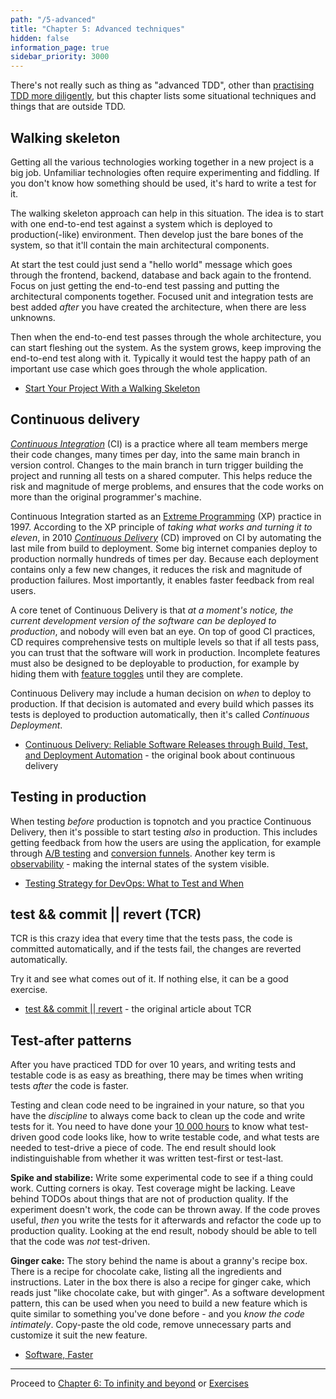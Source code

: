 ```yaml
---
path: "/5-advanced"
title: "Chapter 5: Advanced techniques"
hidden: false
information_page: true
sidebar_priority: 3000
---
```


There's not really such as thing as "advanced TDD", other than [practising TDD more diligently](https://blog.thecodewhisperer.com/permalink/the-myth-of-advanced-tdd), but this chapter lists some situational techniques and things that are outside TDD.  


## Walking skeleton

Getting all the various technologies working together in a new project is a big job. Unfamiliar technologies often require experimenting and fiddling. If you don't know how something should be used, it's hard to write a test for it.

The walking skeleton approach can help in this situation. The idea is to start with one end-to-end test against a system which is deployed to production(-like) environment. Then develop just the bare bones of the system, so that it'll contain the main architectural components.

At start the test could just send a "hello world" message which goes through the frontend, backend, database and back again to the frontend. Focus on just getting the end-to-end test passing and putting the architectural components together. Focused unit and integration tests are best added *after* you have created the architecture, when there are less unknowns.

Then when the end-to-end test passes through the whole architecture, you can start fleshing out the system. As the system grows, keep improving the end-to-end test along with it. Typically it would test the happy path of an important use case which goes through the whole application.

<recommended-reading>

- [Start Your Project With a Walking Skeleton](https://www.henricodolfing.com/2018/04/start-your-project-with-walking-skeleton.html)

</recommended-reading>


## Continuous delivery

[*Continuous Integration*](https://martinfowler.com/articles/continuousIntegration.html) (CI) is a practice where all team members merge their code changes, many times per day, into the same main branch in version control. Changes to the main branch in turn trigger building the project and running all tests on a shared computer. This helps reduce the risk and magnitude of merge problems, and ensures that the code works on more than the original programmer's machine.

Continuous Integration started as an [Extreme Programming](https://martinfowler.com/bliki/ExtremeProgramming.html) (XP) practice in 1997. According to the XP principle of *taking what works and turning it to eleven*, in 2010 [*Continuous Delivery*](https://martinfowler.com/bliki/ContinuousDelivery.html) (CD) improved on CI by automating the last mile from build to deployment. Some big internet companies deploy to production normally hundreds of times per day. Because each deployment contains only a few new changes, it reduces the risk and magnitude of production failures. Most importantly, it enables faster feedback from real users.

A core tenet of Continuous Delivery is that *at a moment's notice, the current development version of the software can be deployed to production*, and nobody will even bat an eye. On top of good CI practices, CD requires comprehensive tests on multiple levels so that if all tests pass, you can trust that the software will work in production. Incomplete features must also be designed to be deployable to production, for example by hiding them with [feature toggles](https://martinfowler.com/articles/feature-toggles.html) until they are complete.

Continuous Delivery may include a human decision on *when* to deploy to production. If that decision is automated and every build which passes its tests is deployed to production automatically, then it's called *Continuous Deployment*.

<recommended-reading>

- [Continuous Delivery: Reliable Software Releases through Build, Test, and Deployment Automation](https://martinfowler.com/books/continuousDelivery.html) - the original book about continuous delivery

</recommended-reading>


## Testing in production

When testing *before* production is topnotch and you practice Continuous Delivery, then it's possible to start testing *also* in production. This includes getting feedback from how the users are using the application, for example through [A/B testing](https://en.wikipedia.org/wiki/A/B_testing) and [conversion funnels](https://en.wikipedia.org/wiki/Purchase_funnel). Another key term is [observability](https://thenewstack.io/monitoring-and-observability-whats-the-difference-and-why-does-it-matter/) - making the internal states of the system visible.

<recommended-reading>

- [Testing Strategy for DevOps: What to Test and When](https://www.youtube.com/watch?v=z-3aSVfoyBY)

</recommended-reading>


## test && commit || revert (TCR)

TCR is this crazy idea that every time that the tests pass, the code is committed automatically, and if the tests fail, the changes are reverted automatically.

Try it and see what comes out of it. If nothing else, it can be a good exercise.

<recommended-reading>

- [test && commit || revert](https://medium.com/@kentbeck_7670/test-commit-revert-870bbd756864) - the original article about TCR

</recommended-reading>


## Test-after patterns

After you have practiced TDD for over 10 years, and writing tests and testable code is as easy as breathing, there may be times when writing tests *after* the code is faster.

Testing and clean code need to be ingrained in your nature, so that you have the *discipline* to always come back to clean up the code and write tests for it. You need to have done your [10 000 hours](https://norvig.com/21-days.html) to know what test-driven good code looks like, how to write testable code, and what tests are needed to test-drive a piece of code. The end result should look indistinguishable from whether it was written test-first or test-last.

**Spike and stabilize:** Write some experimental code to see if a thing could work. Cutting corners is okay. Test coverage might be lacking. Leave behind TODOs about things that are not of production quality. If the experiment doesn't work, the code can be thrown away. If the code proves useful, *then* you write the tests for it afterwards and refactor the code up to production quality. Looking at the end result, nobody should be able to tell that the code was *not* test-driven.

**Ginger cake:** The story behind the name is about a granny's recipe box. There is a recipe for chocolate cake, listing all the ingredients and instructions. Later in the box there is also a recipe for ginger cake, which reads just "like chocolate cake, but with ginger". As a software development pattern, this can be used when you need to build a new feature which is quite similar to something you've done before - and you *know the code intimately*. Copy-paste the old code, remove unnecessary parts and customize it suit the new feature.

<recommended-reading>

- [Software, Faster](https://www.youtube.com/watch?v=USc-yLHXNUg)

</recommended-reading>

<hr>

Proceed to [Chapter 6: To infinity and beyond](/6-afterword) or [Exercises](/exercises)
